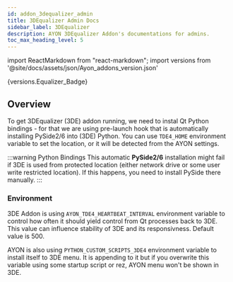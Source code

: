 ```yaml
---
id: addon_3dequalizer_admin
title: 3DEqualizer Admin Docs
sidebar_label: 3DEqualizer
description: AYON 3DEqualizer Addon's documentations for admins.
toc_max_heading_level: 5
---
```


import ReactMarkdown from "react-markdown";
import versions from '@site/docs/assets/json/Ayon_addons_version.json'

<ReactMarkdown>
{versions.Equalizer_Badge}
</ReactMarkdown>

## Overview

To get 3DEqualizer (3DE) addon running, we need to instal Qt Python bindings - for that we are using pre-launch hook that is automatically installing PySide2/6 into (3DE) Python. You can use ```TDE4_HOME``` environment variable to set the location, or it will be detected from the AYON settings.

:::warning Python Bindings
This automatic **PySide2/6** installation might fail if 3DE is used from protected location (either network drive or some user write restricted location). If this happens, you need to install PySide there manually.
:::

### Environment

3DE Addon is using ```AYON_TDE4_HEARTBEAT_INTERVAL``` environment variable to control how often it should yield control from Qt processes back to 3DE. This value can influence stability of 3DE and its responsivness. Default value is 500.

AYON is also using ```PYTHON_CUSTOM_SCRIPTS_3DE4``` environment variable to install itself to 3DE menu. It is appending to it but if you overwrite this variable using some startup script or rez, AYON menu won't be shown in 3DE.
